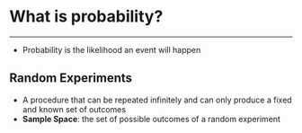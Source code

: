 # What is probability?
****
- Probability is the likelihood an event will happen
## Random Experiments
- A procedure that can be repeated infinitely and can only produce a fixed and known set of outcomes
- **Sample Space**: the set of possible outcomes of a random experiment 